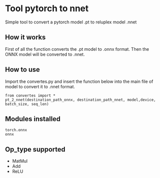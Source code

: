 # Tool pytorch to nnet
Simple tool to convert a pytorch model .pt to reluplex model .nnet

## How it works

First of all the function converts the .pt model to .onnx format. Then the ONNX model will be converted to .nnet. 
 
## How to use
Import the convertes.py and insert the function below into the main file of model to convert it to .nnet format.

```
from convertes import *
pt_2_nnet(destination_path_onnx, destination_path_nnet, model,device, batch_size, seq_len)
```
## Modules installed
```
torch.onnx
onnx
```
## Op_type supported

* MatMul
* Add
* ReLU
